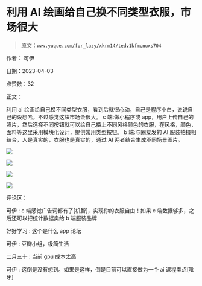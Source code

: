 # 利用 AI 绘画给自己换不同类型衣服，市场很大

> 原文：[`www.yuque.com/for_lazy/xkrm14/tedv1kfmcnuxs704`](https://www.yuque.com/for_lazy/xkrm14/tedv1kfmcnuxs704)

作者： 可伊

日期：2023-04-03

点赞数：32

正文：

利用 ai 绘画给自己换不同类型衣服，看到后就很心动，自己是程序小白，说说自己的设想哈，不过感觉这块市场会很大。 c 端:做小程序或 app，用户上传自己的照片，然后选择不同按钮就可以给自己换上不同风格颜色的衣服，在风格，颜色，面料等这里采用模块化设计，提供常用类型按钮。 b 端:与圈友发的 AI 服装拍摄相结合，人是真实的，衣服也是真实的，通过 AI 两者结合生成不同场景图片。

![](img/d0bd1c69e8ea27a8b4e086a44a064848.png)

![](img/932d2faee90d980ad228222078818fcb.png)

![](img/1e6df0816e6f3bc7a0474a7524eb89a5.png)

![](img/7d4603d0e0bb3fb4b65c327abc6e53cc.png)

评论区：

可伊 : c 端感觉广告词都有了[机智]，实现你的衣服自由！如果 c 端数据够多，之后还可以把统计数据卖给 b 端服装品牌

好好学习 : 这个是什么 app 论坛

可伊 : 豆瓣小组，极简生活

二月三十 : 当前 gpu 成本太高

可伊 : 这倒是没有想到。如果是这样，倒是目前可以直接做为一个 ai 课程卖点[呲牙]



